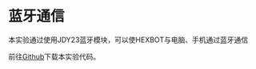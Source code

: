 # 蓝牙通信

本实验通过使用JDY23蓝牙模块，可以使HEXBOT与电脑、手机通过蓝牙通信

前往[Github](https://github.com/H3XBOT/STM32F103-Code/tree/main/%E8%93%9D%E7%89%99%E9%80%9A%E4%BF%A1)下载本实验代码。


